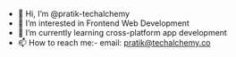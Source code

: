 - 👋 Hi, I’m @pratik-techalchemy
- 👀 I’m interested in Frontend Web Development
- 🌱 I’m currently learning cross-platform app development
- 📫 How to reach me:- 
      email: pratik@techalchemy.co

<!---
pratik-techalchemy/pratik-techalchemy is a ✨ special ✨ repository because its `README.md` (this file) appears on your GitHub profile.
You can click the Preview link to take a look at your changes.
--->
